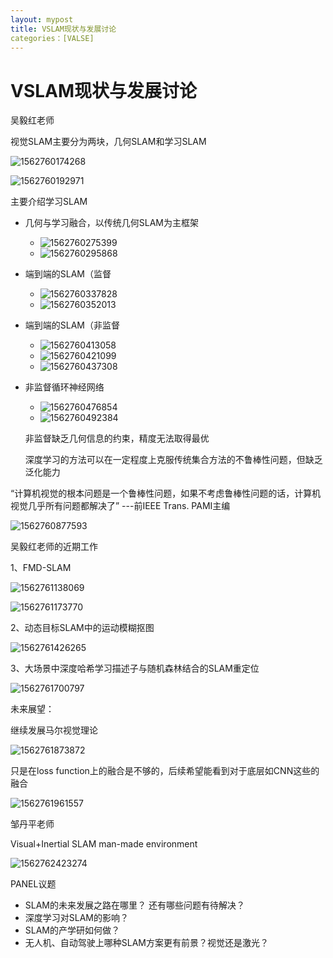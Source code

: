 ```yaml
---
layout: mypost
title: VSLAM现状与发展讨论
categories：[VALSE]
---
```


# VSLAM现状与发展讨论

吴毅红老师

视觉SLAM主要分为两块，几何SLAM和学习SLAM

![1562760174268](../posts/2019/07/10/01.png)

![1562760192971](../posts/2019/07/10/02.png)

主要介绍学习SLAM

* 几何与学习融合，以传统几何SLAM为主框架

  * ![1562760275399](../posts/2019/07/10/03.png)
  * ![1562760295868](../posts/2019/07/10/04.png)

* 端到端的SLAM（监督

  * ![1562760337828](../posts/2019/07/10/05.png)
  * ![1562760352013](../posts/2019/07/10/06.png)

* 端到端的SLAM（非监督

  * ![1562760413058](../posts/2019/07/10/07.png)
  * ![1562760421099](../posts/2019/07/10/08.png)
  * ![1562760437308](../posts/2019/07/10/09.png)

* 非监督循环神经网络

  * ![1562760476854](../posts/2019/07/10/10.png)
  * ![1562760492384](../posts/2019/07/10/11.png)

  非监督缺乏几何信息的约束，精度无法取得最优

  深度学习的方法可以在一定程度上克服传统集合方法的不鲁棒性问题，但缺乏泛化能力

“计算机视觉的根本问题是一个鲁棒性问题，如果不考虑鲁棒性问题的话，计算机视觉几乎所有问题都解决了” ---前IEEE Trans. PAMI主编

![1562760877593](../posts/2019/07/10/12.png)

吴毅红老师的近期工作

1、FMD-SLAM 

![1562761138069](../posts/2019/07/10/13.png)

![1562761173770](../posts/2019/07/10/14.png)

2、动态目标SLAM中的运动模糊抠图

![1562761426265](../posts/2019/07/10/15.png)

3、大场景中深度哈希学习描述子与随机森林结合的SLAM重定位

![1562761700797](../posts/2019/07/10/16.png)

未来展望：

继续发展马尔视觉理论

![1562761873872](../posts/2019/07/10/17.png)

只是在loss function上的融合是不够的，后续希望能看到对于底层如CNN这些的融合

![1562761961557](../posts/2019/07/10/18.png)

邹丹平老师

Visual+Inertial SLAM   man-made environment

![1562762423274](../posts/2019/07/10/19.png)



PANEL议题

* SLAM的未来发展之路在哪里？ 还有哪些问题有待解决？
* 深度学习对SLAM的影响？
* SLAM的产学研如何做？
* 无人机、自动驾驶上哪种SLAM方案更有前景？视觉还是激光？